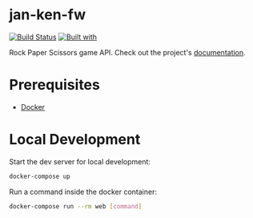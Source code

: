 # jan-ken-fw

[![Build Status](https://travis-ci.org/Razhelq/jan-ken-fw.svg?branch=master)](https://travis-ci.org/Razhelq/jan-ken-fw)
[![Built with](https://img.shields.io/badge/Built_with-Cookiecutter_Django_Rest-F7B633.svg)](https://github.com/agconti/cookiecutter-django-rest)

Rock Paper Scissors game API. Check out the project's [documentation](http://Razhelq.github.io/jan-ken-fw/).

# Prerequisites

- [Docker](https://docs.docker.com/docker-for-mac/install/)  

# Local Development

Start the dev server for local development:
```bash
docker-compose up
```

Run a command inside the docker container:

```bash
docker-compose run --rm web [command]
```
